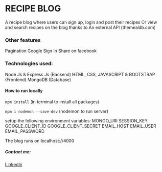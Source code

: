 # RECIPE BLOG

A recipe blog where users can sign up, login and post their recipes
Or view and search recipes on the blog thanks to An external API (themealdb.com)

### Other features
Pagination
Google Sign In
Share on facebook


### Technologies used:
Node Js & Express Js (Backend)
HTML, CSS, JAVASCRIPT & BOOTSTRAP (Frontend)
MongoDB (Database)

#### How to run locally
`npm install` (in terminal to install all packages)

`npm i nodemon --save-dev` (nodemon to run server)

setup the following environment variables:
MONGO_URI
SESSION_KEY
GOOGLE_CLIENT_ID
GOOGLE_CLIENT_SECRET
EMAIL_HOST
EMAIL_USER
EMAIL_PASSWORD

The blog runs on localhost://4000


##### Contact me:
[LinkedIn](https://www.linkedin.com/in/chukwuebuka-chukwudi-29482a236/)